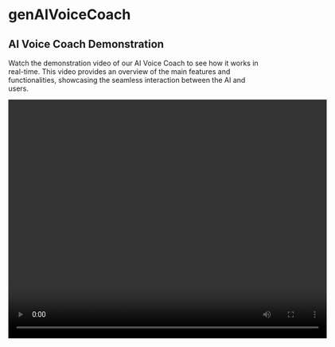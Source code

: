 # genAIVoiceCoach

## AI Voice Coach Demonstration

Watch the demonstration video of our AI Voice Coach to see how it works in real-time. This video provides an overview of the main features and functionalities, showcasing the seamless interaction between the AI and users.

<video width="640" height="480" controls>
  <source src="videos/AIVoiceCoachXGaming.mp4" type="video/mp4">
</video>
